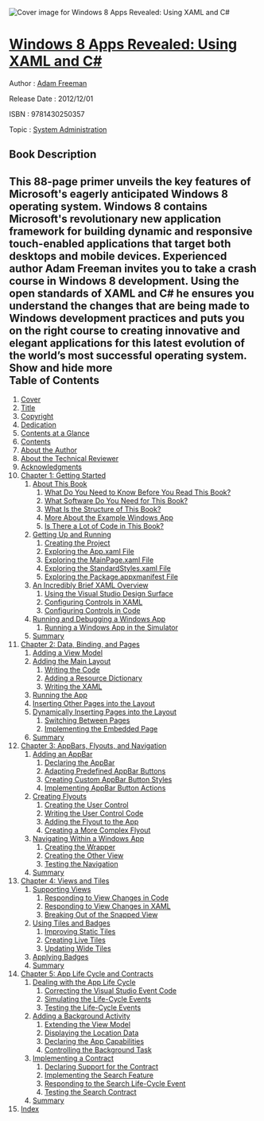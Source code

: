 ![Cover image for Windows 8 Apps Revealed: Using XAML and C#](https://imgdetail.ebookreading.net/cover/cover/system_admin/EB9781430250357.jpg)

[Windows 8 Apps Revealed: Using XAML and C#](https://ebookreading.net/view/book/Windows+8+Apps+Revealed%3A+Using+XAML+and+C%23-EB9781430250357_1.html "Windows 8 Apps Revealed: Using XAML and C#")
====================================================================================================================

Author : [Adam Freeman](https://ebookreading.net/search/author/Adam+Freeman)

Release Date : 2012/12/01

ISBN : 9781430250357

Topic : [System Administration](https://ebookreading.net/search/category/system-administration)

Book Description
-----------------

 This 88-page primer unveils the key features of Microsoft's eagerly anticipated Windows 8 operating system. Windows 8 contains Microsoft's revolutionary new application framework for building dynamic and responsive touch-enabled applications that target both desktops and mobile devices. 
Experienced author Adam Freeman invites you to take a crash course in Windows 8 development. Using the open standards of XAML and C# he ensures you understand the changes that are being made to Windows development practices and puts you on the right course to creating innovative and elegant applications for this latest evolution of the world’s most successful operating system. 
        Show and hide more                
Table of Contents
-----------------

1. [Cover](https://ebookreading.net/view/book/Windows+8+Apps+Revealed%3A+Using+XAML+and+C%23-EB9781430250357_1.html)
1. [Title](https://ebookreading.net/view/book/Windows+8+Apps+Revealed%3A+Using+XAML+and+C%23-EB9781430250357_2.html)
1. [Copyright](https://ebookreading.net/view/book/Windows+8+Apps+Revealed%3A+Using+XAML+and+C%23-EB9781430250357_3.html)
1. [Dedication](https://ebookreading.net/view/book/Windows+8+Apps+Revealed%3A+Using+XAML+and+C%23-EB9781430250357_4.html)
1. [Contents at a Glance](https://ebookreading.net/view/book/Windows+8+Apps+Revealed%3A+Using+XAML+and+C%23-EB9781430250357_5.html)
1. [Contents](https://ebookreading.net/view/book/Windows+8+Apps+Revealed%3A+Using+XAML+and+C%23-EB9781430250357_6.html)
1. [About the Author](https://ebookreading.net/view/book/Windows+8+Apps+Revealed%3A+Using+XAML+and+C%23-EB9781430250357_7.html)
1. [About the Technical Reviewer](https://ebookreading.net/view/book/Windows+8+Apps+Revealed%3A+Using+XAML+and+C%23-EB9781430250357_8.html)
1. [Acknowledgments](https://ebookreading.net/view/book/Windows+8+Apps+Revealed%3A+Using+XAML+and+C%23-EB9781430250357_9.html)
1. [ Chapter 1: Getting Started](https://ebookreading.net/view/book/Windows+8+Apps+Revealed%3A+Using+XAML+and+C%23-EB9781430250357_10.html)
    1. [About This Book](https://ebookreading.net/view/book/Windows+8+Apps+Revealed%3A+Using+XAML+and+C%23-EB9781430250357_10.html#Sec1)
        1. [What Do You Need to Know Before You Read This Book?](https://ebookreading.net/view/book/Windows+8+Apps+Revealed%3A+Using+XAML+and+C%23-EB9781430250357_10.html#Sec2)
        1. [What Software Do You Need for This Book?](https://ebookreading.net/view/book/Windows+8+Apps+Revealed%3A+Using+XAML+and+C%23-EB9781430250357_10.html#Sec3)
        1. [What Is the Structure of This Book?](https://ebookreading.net/view/book/Windows+8+Apps+Revealed%3A+Using+XAML+and+C%23-EB9781430250357_10.html#Sec4)
        1. [More About the Example Windows App](https://ebookreading.net/view/book/Windows+8+Apps+Revealed%3A+Using+XAML+and+C%23-EB9781430250357_10.html#Sec10)
        1. [Is There a Lot of Code in This Book?](https://ebookreading.net/view/book/Windows+8+Apps+Revealed%3A+Using+XAML+and+C%23-EB9781430250357_10.html#Sec11)
    1. [Getting Up and Running](https://ebookreading.net/view/book/Windows+8+Apps+Revealed%3A+Using+XAML+and+C%23-EB9781430250357_10.html#Sec12)
        1. [Creating the Project](https://ebookreading.net/view/book/Windows+8+Apps+Revealed%3A+Using+XAML+and+C%23-EB9781430250357_10.html#Sec13)
        1. [Exploring the App.xaml File](https://ebookreading.net/view/book/Windows+8+Apps+Revealed%3A+Using+XAML+and+C%23-EB9781430250357_10.html#Sec14)
        1. [Exploring the MainPage.xaml File](https://ebookreading.net/view/book/Windows+8+Apps+Revealed%3A+Using+XAML+and+C%23-EB9781430250357_10.html#Sec15)
        1. [Exploring the StandardStyles.xaml File](https://ebookreading.net/view/book/Windows+8+Apps+Revealed%3A+Using+XAML+and+C%23-EB9781430250357_10.html#Sec16)
        1. [Exploring the Package.appxmanifest File](https://ebookreading.net/view/book/Windows+8+Apps+Revealed%3A+Using+XAML+and+C%23-EB9781430250357_10.html#Sec17)
    1. [An Incredibly Brief XAML Overview](https://ebookreading.net/view/book/Windows+8+Apps+Revealed%3A+Using+XAML+and+C%23-EB9781430250357_10.html#Sec18)
        1. [Using the Visual Studio Design Surface](https://ebookreading.net/view/book/Windows+8+Apps+Revealed%3A+Using+XAML+and+C%23-EB9781430250357_10.html#Sec19)
        1. [Configuring Controls in XAML](https://ebookreading.net/view/book/Windows+8+Apps+Revealed%3A+Using+XAML+and+C%23-EB9781430250357_10.html#Sec20)
        1. [Configuring Controls in Code](https://ebookreading.net/view/book/Windows+8+Apps+Revealed%3A+Using+XAML+and+C%23-EB9781430250357_10.html#Sec23)
    1. [Running and Debugging a Windows App](https://ebookreading.net/view/book/Windows+8+Apps+Revealed%3A+Using+XAML+and+C%23-EB9781430250357_10.html#Sec24)
        1. [Running a Windows App in the Simulator](https://ebookreading.net/view/book/Windows+8+Apps+Revealed%3A+Using+XAML+and+C%23-EB9781430250357_10.html#Sec25)
    1. [Summary](https://ebookreading.net/view/book/Windows+8+Apps+Revealed%3A+Using+XAML+and+C%23-EB9781430250357_10.html#Sec26)
1. [ Chapter 2: Data, Binding, and Pages](https://ebookreading.net/view/book/Windows+8+Apps+Revealed%3A+Using+XAML+and+C%23-EB9781430250357_11.html)
    1. [Adding a View Model](https://ebookreading.net/view/book/Windows+8+Apps+Revealed%3A+Using+XAML+and+C%23-EB9781430250357_11.html#Sec1)
    1. [Adding the Main Layout](https://ebookreading.net/view/book/Windows+8+Apps+Revealed%3A+Using+XAML+and+C%23-EB9781430250357_11.html#Sec2)
        1. [Writing the Code](https://ebookreading.net/view/book/Windows+8+Apps+Revealed%3A+Using+XAML+and+C%23-EB9781430250357_11.html#Sec3)
        1. [Adding a Resource Dictionary](https://ebookreading.net/view/book/Windows+8+Apps+Revealed%3A+Using+XAML+and+C%23-EB9781430250357_11.html#Sec4)
        1. [Writing the XAML](https://ebookreading.net/view/book/Windows+8+Apps+Revealed%3A+Using+XAML+and+C%23-EB9781430250357_11.html#Sec5)
    1. [Running the App](https://ebookreading.net/view/book/Windows+8+Apps+Revealed%3A+Using+XAML+and+C%23-EB9781430250357_11.html#Sec6)
    1. [Inserting Other Pages into the Layout](https://ebookreading.net/view/book/Windows+8+Apps+Revealed%3A+Using+XAML+and+C%23-EB9781430250357_11.html#Sec7)
    1. [Dynamically Inserting Pages into the Layout](https://ebookreading.net/view/book/Windows+8+Apps+Revealed%3A+Using+XAML+and+C%23-EB9781430250357_11.html#Sec8)
        1. [Switching Between Pages](https://ebookreading.net/view/book/Windows+8+Apps+Revealed%3A+Using+XAML+and+C%23-EB9781430250357_11.html#Sec9)
        1. [Implementing the Embedded Page](https://ebookreading.net/view/book/Windows+8+Apps+Revealed%3A+Using+XAML+and+C%23-EB9781430250357_11.html#Sec10)
    1. [Summary](https://ebookreading.net/view/book/Windows+8+Apps+Revealed%3A+Using+XAML+and+C%23-EB9781430250357_11.html#Sec11)
1. [ Chapter 3: AppBars, Flyouts, and Navigation](https://ebookreading.net/view/book/Windows+8+Apps+Revealed%3A+Using+XAML+and+C%23-EB9781430250357_12.html)
    1. [Adding an AppBar](https://ebookreading.net/view/book/Windows+8+Apps+Revealed%3A+Using+XAML+and+C%23-EB9781430250357_12.html#Sec1)
        1. [Declaring the AppBar](https://ebookreading.net/view/book/Windows+8+Apps+Revealed%3A+Using+XAML+and+C%23-EB9781430250357_12.html#Sec2)
        1. [Adapting Predefined AppBar Buttons](https://ebookreading.net/view/book/Windows+8+Apps+Revealed%3A+Using+XAML+and+C%23-EB9781430250357_12.html#Sec3)
        1. [Creating Custom AppBar Button Styles](https://ebookreading.net/view/book/Windows+8+Apps+Revealed%3A+Using+XAML+and+C%23-EB9781430250357_12.html#Sec4)
        1. [Implementing AppBar Button Actions](https://ebookreading.net/view/book/Windows+8+Apps+Revealed%3A+Using+XAML+and+C%23-EB9781430250357_12.html#Sec5)
    1. [Creating Flyouts](https://ebookreading.net/view/book/Windows+8+Apps+Revealed%3A+Using+XAML+and+C%23-EB9781430250357_12.html#Sec6)
        1. [Creating the User Control](https://ebookreading.net/view/book/Windows+8+Apps+Revealed%3A+Using+XAML+and+C%23-EB9781430250357_12.html#Sec7)
        1. [Writing the User Control Code](https://ebookreading.net/view/book/Windows+8+Apps+Revealed%3A+Using+XAML+and+C%23-EB9781430250357_12.html#Sec8)
        1. [Adding the Flyout to the App](https://ebookreading.net/view/book/Windows+8+Apps+Revealed%3A+Using+XAML+and+C%23-EB9781430250357_12.html#Sec11)
        1. [Creating a More Complex Flyout](https://ebookreading.net/view/book/Windows+8+Apps+Revealed%3A+Using+XAML+and+C%23-EB9781430250357_12.html#Sec13)
    1. [Navigating Within a Windows App](https://ebookreading.net/view/book/Windows+8+Apps+Revealed%3A+Using+XAML+and+C%23-EB9781430250357_12.html#Sec16)
        1. [Creating the Wrapper](https://ebookreading.net/view/book/Windows+8+Apps+Revealed%3A+Using+XAML+and+C%23-EB9781430250357_12.html#Sec17)
        1. [Creating the Other View](https://ebookreading.net/view/book/Windows+8+Apps+Revealed%3A+Using+XAML+and+C%23-EB9781430250357_12.html#Sec18)
        1. [Testing the Navigation](https://ebookreading.net/view/book/Windows+8+Apps+Revealed%3A+Using+XAML+and+C%23-EB9781430250357_12.html#Sec19)
    1. [Summary](https://ebookreading.net/view/book/Windows+8+Apps+Revealed%3A+Using+XAML+and+C%23-EB9781430250357_12.html#Sec20)
1. [ Chapter 4: Views and Tiles](https://ebookreading.net/view/book/Windows+8+Apps+Revealed%3A+Using+XAML+and+C%23-EB9781430250357_13.html)
    1. [Supporting Views](https://ebookreading.net/view/book/Windows+8+Apps+Revealed%3A+Using+XAML+and+C%23-EB9781430250357_13.html#Sec1)
        1. [Responding to View Changes in Code](https://ebookreading.net/view/book/Windows+8+Apps+Revealed%3A+Using+XAML+and+C%23-EB9781430250357_13.html#Sec2)
        1. [Responding to View Changes in XAML](https://ebookreading.net/view/book/Windows+8+Apps+Revealed%3A+Using+XAML+and+C%23-EB9781430250357_13.html#Sec3)
        1. [Breaking Out of the Snapped View](https://ebookreading.net/view/book/Windows+8+Apps+Revealed%3A+Using+XAML+and+C%23-EB9781430250357_13.html#Sec4)
    1. [Using Tiles and Badges](https://ebookreading.net/view/book/Windows+8+Apps+Revealed%3A+Using+XAML+and+C%23-EB9781430250357_13.html#Sec5)
        1. [Improving Static Tiles](https://ebookreading.net/view/book/Windows+8+Apps+Revealed%3A+Using+XAML+and+C%23-EB9781430250357_13.html#Sec6)
        1. [Creating Live Tiles](https://ebookreading.net/view/book/Windows+8+Apps+Revealed%3A+Using+XAML+and+C%23-EB9781430250357_13.html#Sec7)
        1. [Updating Wide Tiles](https://ebookreading.net/view/book/Windows+8+Apps+Revealed%3A+Using+XAML+and+C%23-EB9781430250357_13.html#Sec12)
    1. [Applying Badges](https://ebookreading.net/view/book/Windows+8+Apps+Revealed%3A+Using+XAML+and+C%23-EB9781430250357_13.html#Sec13)
    1. [Summary](https://ebookreading.net/view/book/Windows+8+Apps+Revealed%3A+Using+XAML+and+C%23-EB9781430250357_13.html#Sec14)
1. [ Chapter 5: App Life Cycle and Contracts](https://ebookreading.net/view/book/Windows+8+Apps+Revealed%3A+Using+XAML+and+C%23-EB9781430250357_14.html)
    1. [Dealing with the App Life Cycle](https://ebookreading.net/view/book/Windows+8+Apps+Revealed%3A+Using+XAML+and+C%23-EB9781430250357_14.html#Sec1)
        1. [Correcting the Visual Studio Event Code](https://ebookreading.net/view/book/Windows+8+Apps+Revealed%3A+Using+XAML+and+C%23-EB9781430250357_14.html#Sec2)
        1. [Simulating the Life-Cycle Events](https://ebookreading.net/view/book/Windows+8+Apps+Revealed%3A+Using+XAML+and+C%23-EB9781430250357_14.html#Sec3)
        1. [Testing the Life-Cycle Events](https://ebookreading.net/view/book/Windows+8+Apps+Revealed%3A+Using+XAML+and+C%23-EB9781430250357_14.html#Sec4)
    1. [Adding a Background Activity](https://ebookreading.net/view/book/Windows+8+Apps+Revealed%3A+Using+XAML+and+C%23-EB9781430250357_14.html#Sec8)
        1. [Extending the View Model](https://ebookreading.net/view/book/Windows+8+Apps+Revealed%3A+Using+XAML+and+C%23-EB9781430250357_14.html#Sec9)
        1. [Displaying the Location Data](https://ebookreading.net/view/book/Windows+8+Apps+Revealed%3A+Using+XAML+and+C%23-EB9781430250357_14.html#Sec10)
        1. [Declaring the App Capabilities](https://ebookreading.net/view/book/Windows+8+Apps+Revealed%3A+Using+XAML+and+C%23-EB9781430250357_14.html#Sec11)
        1. [Controlling the Background Task](https://ebookreading.net/view/book/Windows+8+Apps+Revealed%3A+Using+XAML+and+C%23-EB9781430250357_14.html#Sec12)
    1. [Implementing a Contract](https://ebookreading.net/view/book/Windows+8+Apps+Revealed%3A+Using+XAML+and+C%23-EB9781430250357_14.html#Sec15)
        1. [Declaring Support for the Contract](https://ebookreading.net/view/book/Windows+8+Apps+Revealed%3A+Using+XAML+and+C%23-EB9781430250357_14.html#Sec16)
        1. [Implementing the Search Feature](https://ebookreading.net/view/book/Windows+8+Apps+Revealed%3A+Using+XAML+and+C%23-EB9781430250357_14.html#Sec17)
        1. [Responding to the Search Life-Cycle Event](https://ebookreading.net/view/book/Windows+8+Apps+Revealed%3A+Using+XAML+and+C%23-EB9781430250357_14.html#Sec18)
        1. [Testing the Search Contract](https://ebookreading.net/view/book/Windows+8+Apps+Revealed%3A+Using+XAML+and+C%23-EB9781430250357_14.html#Sec19)
    1. [Summary](https://ebookreading.net/view/book/Windows+8+Apps+Revealed%3A+Using+XAML+and+C%23-EB9781430250357_14.html#Sec20)
1. [Index](https://ebookreading.net/view/book/Windows+8+Apps+Revealed%3A+Using+XAML+and+C%23-EB9781430250357_15.html)
